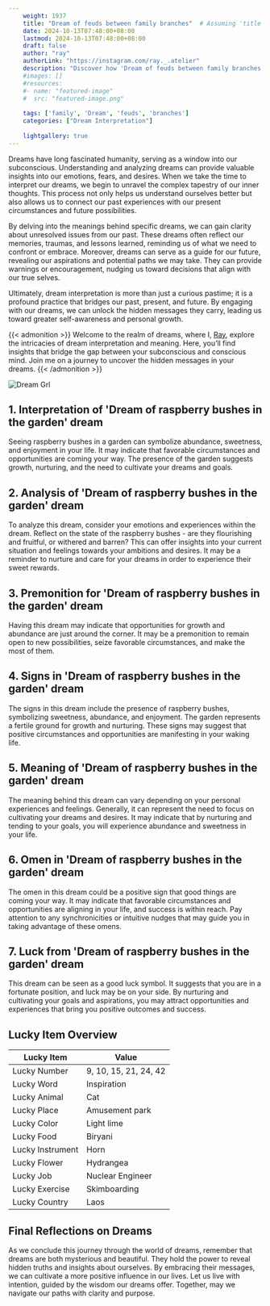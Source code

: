 ```yaml
---
    weight: 1937
    title: "Dream of feuds between family branches"  # Assuming 'title' column exists
    date: 2024-10-13T07:48:00+08:00
    lastmod: 2024-10-13T07:48:00+08:00
    draft: false
    author: "ray"
    authorLink: "https://instagram.com/ray._.atelier"
    description: "Discover how 'Dream of feuds between family branches' can interpret your future and uncover its significant meanings in your life."
    #images: []
    #resources:
    #- name: "featured-image"
    #  src: "featured-image.png"
    
    tags: ['family', 'Dream', 'feuds', 'branches']
    categories: ["Dream Interpretation"]
    
    lightgallery: true
---
```

    
Dreams have long fascinated humanity, serving as a window into our subconscious. Understanding and analyzing dreams can provide valuable insights into our emotions, fears, and desires. When we take the time to interpret our dreams, we begin to unravel the complex tapestry of our inner thoughts. This process not only helps us understand ourselves better but also allows us to connect our past experiences with our present circumstances and future possibilities.

By delving into the meanings behind specific dreams, we can gain clarity about unresolved issues from our past. These dreams often reflect our memories, traumas, and lessons learned, reminding us of what we need to confront or embrace. Moreover, dreams can serve as a guide for our future, revealing our aspirations and potential paths we may take. They can provide warnings or encouragement, nudging us toward decisions that align with our true selves.

Ultimately, dream interpretation is more than just a curious pastime; it is a profound practice that bridges our past, present, and future. By engaging with our dreams, we can unlock the hidden messages they carry, leading us toward greater self-awareness and personal growth.

{{< admonition >}}
Welcome to the realm of dreams, where I, [Ray](https://instagram.com/ray._.atelier), explore the intricacies of dream interpretation and meaning. Here, you’ll find insights that bridge the gap between your subconscious and conscious mind. Join me on a journey to uncover the hidden messages in your dreams.
{{< /admonition >}}

![Dream Grl](https://cdn.pixabay.com/photo/2017/11/02/03/35/gothic-2910057_1280.jpg "Dream Grl")

## 1. Interpretation of 'Dream of raspberry bushes in the garden' dream

Seeing raspberry bushes in a garden can symbolize abundance, sweetness, and enjoyment in your life. It may indicate that favorable circumstances and opportunities are coming your way. The presence of the garden suggests growth, nurturing, and the need to cultivate your dreams and goals.

## 2. Analysis of 'Dream of raspberry bushes in the garden' dream

To analyze this dream, consider your emotions and experiences within the dream. Reflect on the state of the raspberry bushes - are they flourishing and fruitful, or withered and barren? This can offer insights into your current situation and feelings towards your ambitions and desires. It may be a reminder to nurture and care for your dreams in order to experience their sweet rewards.

## 3. Premonition for 'Dream of raspberry bushes in the garden' dream

Having this dream may indicate that opportunities for growth and abundance are just around the corner. It may be a premonition to remain open to new possibilities, seize favorable circumstances, and make the most of them.

## 4. Signs in 'Dream of raspberry bushes in the garden' dream

The signs in this dream include the presence of raspberry bushes, symbolizing sweetness, abundance, and enjoyment. The garden represents a fertile ground for growth and nurturing. These signs may suggest that positive circumstances and opportunities are manifesting in your waking life.

## 5. Meaning of 'Dream of raspberry bushes in the garden' dream

The meaning behind this dream can vary depending on your personal experiences and feelings. Generally, it can represent the need to focus on cultivating your dreams and desires. It may indicate that by nurturing and tending to your goals, you will experience abundance and sweetness in your life.

## 6. Omen in 'Dream of raspberry bushes in the garden' dream

The omen in this dream could be a positive sign that good things are coming your way. It may indicate that favorable circumstances and opportunities are aligning in your life, and success is within reach. Pay attention to any synchronicities or intuitive nudges that may guide you in taking advantage of these omens.

## 7. Luck from 'Dream of raspberry bushes in the garden' dream

This dream can be seen as a good luck symbol. It suggests that you are in a fortunate position, and luck may be on your side. By nurturing and cultivating your goals and aspirations, you may attract opportunities and experiences that bring you positive outcomes and success.

## Lucky Item Overview
| Lucky Item          | Value              |
|---------------|--------------------|
| Lucky Number        | 9, 10, 15, 21, 24, 42  |
| Lucky Word          | Inspiration |
| Lucky Animal        | Cat |
| Lucky Place         | Amusement park     |
| Lucky Color         | Light lime     |
| Lucky Food          | Biryani      |
| Lucky Instrument    | Horn |
| Lucky Flower        | Hydrangea    |
| Lucky Job           | Nuclear Engineer       |
| Lucky Exercise      | Skimboarding  |
| Lucky Country       | Laos    |


##  Final Reflections on Dreams

As we conclude this journey through the world of dreams, remember that dreams are both mysterious and beautiful. They hold the power to reveal hidden truths and insights about ourselves. By embracing their messages, we can cultivate a more positive influence in our lives. Let us live with intention, guided by the wisdom our dreams offer. Together, may we navigate our paths with clarity and purpose.
